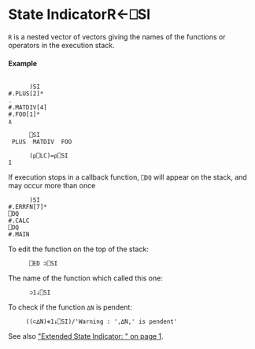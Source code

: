 




<h1 class="heading"><span class="name">State Indicator</span><span class="command">R←⎕SI</span></h1>

`R` is a nested vector of vectors giving the names of the functions or operators in the execution stack.

#### Example
```apl

      )SI
#.PLUS[2]*
.
#.MATDIV[4]
#.FOO[1]*
⍎

      ⎕SI
 PLUS  MATDIV  FOO

      (⍴⎕LC)=⍴⎕SI
1
```



If execution stops in a callback function, `⎕DQ` will appear on the stack, and may occur more than once
```apl
      )SI
#.ERRFN[7]*
⎕DQ
#.CALC
⎕DQ
#.MAIN
```


To edit the function on the top of the stack:
```apl
      ⎕ED ⊃⎕SI
```


The name of the function which called this one:
```apl
      ⊃1↓⎕SI
```


To check if the function `∆N` is pendent:
```apl
     ((⊂∆N)∊1↓⎕SI)/'Warning : ',∆N,' is pendent'
```


See also ["Extended State Indicator: " on page 1](../../../system-functions-a-z/system-functions-a-z/xsi.md).


